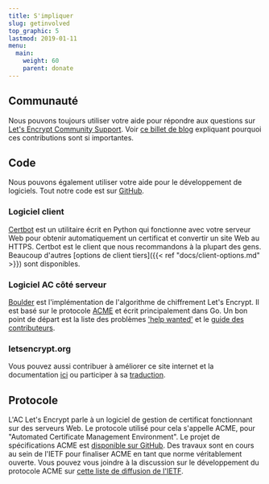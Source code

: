 ```yaml
---
title: S'impliquer
slug: getinvolved
top_graphic: 5
lastmod: 2019-01-11
menu:
  main:
    weight: 60
    parent: donate
---
```


## Communauté

Nous pouvons toujours utiliser votre aide pour répondre aux questions sur [Let's Encrypt Community Support](https://community.letsencrypt.org/). Voir [ce billet de blog](/2015/08/13/lets-encrypt-community-support.html) expliquant pourquoi ces contributions sont si importantes.

## Code

Nous pouvons également utiliser votre aide pour le développement de logiciels. Tout notre code est sur [GitHub](https://github.com/letsencrypt/).

### Logiciel client

[Certbot](https://github.com/certbot/certbot) est un utilitaire écrit en Python qui fonctionne avec votre serveur Web pour obtenir automatiquement un certificat et convertir un site Web au HTTPS. Certbot est le client que nous recommandons à la plupart des gens. Beaucoup d'autres [options de client tiers]({{< ref "docs/client-options.md" >}}) sont disponibles.

### Logiciel AC côté serveur

[Boulder](https://github.com/letsencrypt/boulder) est l'implémentation de l'algorithme de chiffrement Let's Encrypt. Il est basé sur le protocole [ACME](https://github.com/ietf-wg-acme/acme) et écrit principalement dans Go. Un bon point de départ est la liste des problèmes ['help wanted'](https://github.com/letsencrypt/boulder/issues?q=is%3Aopen+is%3Aissue+label%3Astatus%2Fhelp-wanted) et le [guide des contributeurs](https://github.com/letsencrypt/boulder/blob/master/CONTRIBUTING.md).

### letsencrypt.org

Vous pouvez aussi contribuer à améliorer ce site internet et la documentation [ici](https://github.com/letsencrypt/website) ou participer à sa [traduction](https://github.com/letsencrypt/website/blob/master/TRANSLATION.md).

## Protocole

L'AC Let's Encrypt parle à un logiciel de gestion de certificat fonctionnant sur des serveurs Web. Le protocole utilisé pour cela s'appelle ACME, pour "Automated Certificate Management Environment". Le projet de spécifications ACME est [disponible sur GitHub](https://github.com/ietf-wg-acme/acme). Des travaux sont en cours au sein de l'IETF pour finaliser ACME en tant que norme véritablement ouverte. Vous pouvez vous joindre à la discussion sur le développement du protocole ACME sur [cette liste de diffusion de l'IETF](https://www.ietf.org/mailman/listinfo/acme).
